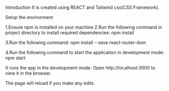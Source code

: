 Introduction
It is created using REACT and Tailwind css(CSS Framework).

Setup the environment

1.Ensure npm is installed on your machine
2.Run the following command in project directory to install required dependencies:
npm install

3.Run the following command:
npm install --save react-router-dom

4.Run the following command to start the application in development mode:
npm start

It runs the app in the development mode.
Open http://localhost:3000 to view it in the browser.

The page will reload if you make any edits.
